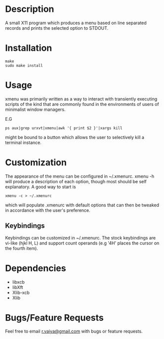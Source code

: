# Description

A small X11 program which produces a menu based on line separated
records and prints the selected option to STDOUT.

# Installation

```
make
sudo make install
```
  
# Usage

xmenu was primarily written as a way to interact with transiently
executing scripts of the kind that are commonly found in the
environments of users of minimalist window managers.

E.G

```
ps aux|grep urxvt|xmenu|awk '{ print $2 }'|xargs kill
```

might be bound to a button which allows the user to selectively
kill a terminal instance.

# Customization

The appearance of the menu can be configured in ~/.xmenurc.  xmenu -h
will produce a description of each option, though most should be
self explanatory. A good way to start is

```
xmenu -c > ~/.xmenurc
```

which will populate .xmenurc with default options that can then be
tweaked in accordance with the user's preference.

## Keybindings

 Keybindings can be customized in ~/.xmenurc. The stock keybindings
 are vi-like (hjkl H, L) and support count operands (e.g '4H' places
 the cursor on the fourth item).
 
# Dependencies

- libxcb
- libXft
- Xlib-xcb
- Xlib

# Bugs/Feature Requests

Feel free to email r.vaiya@gmail.com with bugs or feature requests.